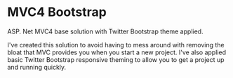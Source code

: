 MVC4 Bootstrap
=============

ASP. Net MVC4 base solution with Twitter Bootstrap theme applied.

I've created this solution to avoid having to mess around with removing the bloat that MVC provides you when you start a new project.  I've also applied basic Twitter Bootstrap responsive theming to allow you to get a project up and running quickly.
